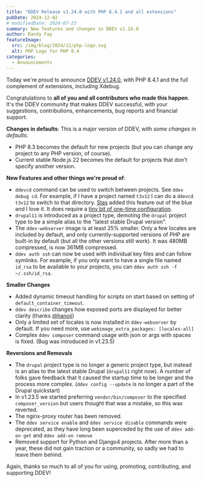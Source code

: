 ```yaml
---
title: "DDEV Release v1.24.0 with PHP 8.4.1 and all extensions"
pubDate: 2024-12-02
# modifiedDate: 2024-07-23
summary: New features and changes in DDEV v1.24.0
author: Randy Fay
featureImage:
  src: /img/blog/2024/12/php-logo.svg
  alt: PHP Logo for PHP 8.4
categories:
  - Announcements
---
```


Today we're proud to announce [DDEV v1.24.0](https://github.com/ddev/ddev/releases/tag/v1.24.0), with PHP 8.4.1 and the full complement of extensions, including Xdebug. 

Congratulations to **all of you and all contributors who made this happen**. It's the DDEV community that makes DDEV successful, with your suggestions, contributions, enhancements, bug reports and financial support.

**Changes in defaults**: This is a major version of DDEV, with *some changes in defaults*: 

* PHP 8.3 becomes the default for new projects (but you can change any project to any PHP version, of course).
* Current stable Node.js 22 becomes the default for projects that don't specify another version.

**New Features and other things we're proud of**:

* `ddevcd` command can be used to switch between projects. See `ddev debug cd`. For example, if I have a project named `t3v12` I can do a `ddevcd t3v12` to switch to that directory. [Stas](https://github.com/stasadev) added this feature out of the blue and I love it. It does require a [tiny bit of one-time configuration](https://ddev.readthedocs.io/en/latest/users/usage/commands/#debug-cd).
* `drupal11` is introduced as a project type, demoting the `drupal` project type to be a simple alias to the "latest stable Drupal version".
* The `ddev-webserver` image is at least 25% smaller. Only a few locales are included by default, and only currently-supported versions of PHP are built-in by default (but all the other versions still work). It was 480MB compressed, is now 361MB compressed.
* `ddev auth ssh` can now be used with individual key files and can follow symlinks. For example, if you only want to have a single file named `id_rsa` to be available to your projects, you can `ddev auth ssh -f ~/.ssh/id_rsa`.

**Smaller Changes**

* Added dynamic timeout handling for scripts on start based on setting of `default_container_timeout`.
* `ddev describe` changes how exposed ports are displayed for better clarity (thanks [@hanoii](https://github.com/hanoii))
* Only a limited set of locales is now installed in `ddev-webserver` by default. If you need more, use `webimage_extra_packages: [locales-all]`
* Complex `ddev composer` command usage with json or args with spaces is fixed. (Bug was introduced in v1.23.5)

**Reversions and Removals**

* The `drupal` project type is no longer a generic project type, but instead is an alias to the latest stable Drupal (`drupal11` right now). A number of folks gave feedback that it caused the startup time to be longer and the process more complex. (`ddev config --update` is no longer a part of the Drupal quickstart)
* In v1.23.5 we started preferring `vendor/bin/composer` to the specified `composer_version` but users thought that was a mistake, so this was reverted.
* The nginx-proxy router has been removed.
* The `ddev service enable` and `ddev service disable` commands were deprecated, as they have long been superceded by the use of `ddev add-on get` and `ddev add-on remove`
* Removed support for Python and Django4 projects. After more than a year, these did not gain traction or a community, so sadly we had to leave them behind.

Again, thanks so much to all of you for using, promoting, contributing, and supporting DDEV!



